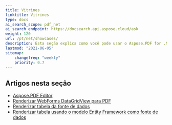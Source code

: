 ```yaml
---
title: Vitrines
linktitle: Vitrines
type: docs
ai_search_scope: pdf_net
ai_search_endpoint: https://docsearch.api.aspose.cloud/ask
weight: 120
url: /pt/net/showcases/
description: Esta seção explica como você pode usar o Aspose.PDF for .NET com diferentes exemplos de vitrine.
lastmod: "2021-06-05"
sitemap:
    changefreq: "weekly"
    priority: 0.7
---
```

## Artigos nesta seção

- [Aspose.PDF Editor](/pdf/net/aspose-pdf-editor/)
- [Renderizar WebForms DataGridView para PDF](/pdf/net/render-webforms-datagridview-to-pdf/)
- [Renderizar tabela da fonte de dados](/pdf/net/render-table-from-the-data-source/)
- [Renderizar tabela usando o modelo Entity Framework como fonte de dados](/pdf/net/render-table-using-entity-framework-model-as-data-source/)